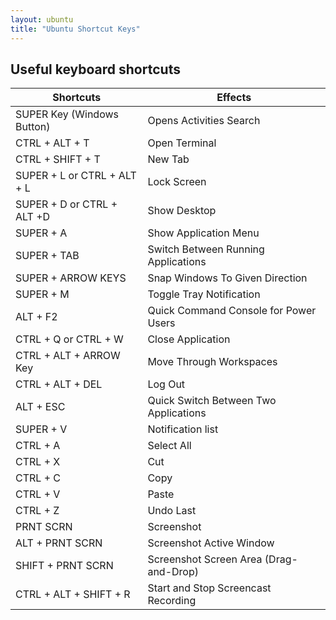 ```yaml
---
layout: ubuntu
title: "Ubuntu Shortcut Keys"
---
```


## Useful keyboard shortcuts

| Shortcuts                   |  Effects     |
| -------------               | ------------- |
| SUPER Key (Windows Button)  | Opens Activities Search  |
| CTRL + ALT + T              | Open Terminal         |
| CTRL + SHIFT + T            | New Tab |
| SUPER + L or CTRL + ALT + L | Lock Screen |
| SUPER + D or CTRL + ALT +D  | Show Desktop |
| SUPER + A                   | Show Application Menu |
| SUPER + TAB                 | Switch Between Running Applications |
| SUPER + ARROW KEYS          | Snap Windows To Given Direction |
| SUPER + M                   | Toggle Tray Notification |
| ALT + F2                    | Quick Command Console for Power Users |
| CTRL + Q or CTRL + W        | Close Application |
| CTRL + ALT + ARROW Key      | Move Through Workspaces |
| CTRL + ALT + DEL            | Log Out |
| ALT + ESC                   | Quick Switch Between Two Applications |
| SUPER + V                   | Notification list |
| CTRL + A                    | Select All |
| CTRL + X                    | Cut |
| CTRL + C                    | Copy |
| CTRL + V                    | Paste |
| CTRL + Z                    | Undo Last |
| PRNT SCRN                   | Screenshot |
| ALT + PRNT SCRN             | Screenshot Active Window |
| SHIFT + PRNT SCRN           | Screenshot Screen Area (Drag-and-Drop) |
| CTRL + ALT + SHIFT + R      |  Start and Stop Screencast Recording |

	
	
	
	
	
	
	
	
	
	
